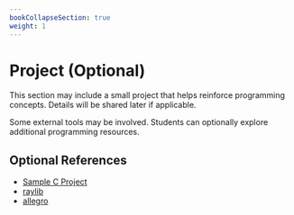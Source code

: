 ```yaml
---
bookCollapseSection: true
weight: 1
---
```


# Project (Optional)

This section may include a small project that helps reinforce programming concepts. Details will be shared later if applicable.

Some external tools may be involved. Students can optionally explore additional programming resources.

## Optional References

- [Sample C Project](https://github.com/cpro-iiit/snake-project-starter/)
- [raylib](https://www.raylib.com/index.html)
- [allegro](https://liballeg.org/)
